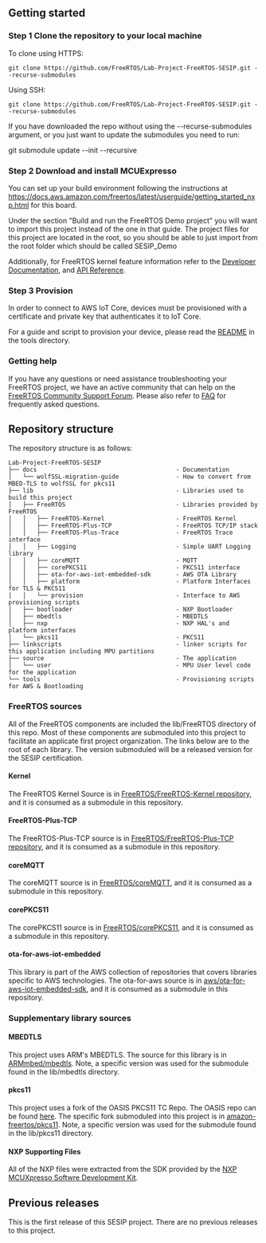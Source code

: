 ## Getting started

### Step 1 Clone the repository to your local machine
To clone using HTTPS:
```
git clone https://github.com/FreeRTOS/Lab-Project-FreeRTOS-SESIP.git --recurse-submodules
```
Using SSH:
```
git clone https://github.com/FreeRTOS/Lab-Project-FreeRTOS-SESIP.git --recurse-submodules
```

If you have downloaded the repo without using the --recurse-submodules argument, or you just want to update the submodules you need to run:

git submodule update --init --recursive

### Step 2 Download and install MCUExpresso

You can set up your build environment following the instructions at https://docs.aws.amazon.com/freertos/latest/userguide/getting_started_nxp.html for this board.

Under the section "Build and run the FreeRTOS Demo project" you will want to import this project instead of the one in that guide. The project files for this project are located in the root, so you should be able to just import from the root folder which should be called SESIP_Demo

Additionally, for FreeRTOS kernel feature information refer to the [Developer Documentation](https://www.freertos.org/features.html), and [API Reference](https://www.freertos.org/a00106.html).

### Step 3 Provision

In order to connect to AWS IoT Core, devices must be provisioned with a certificate and private key that authenticates it to IoT Core.

For a guide and script to provision your device, please read the [README](tools/README.md) in the tools directory.


### Getting help

If you have any questions or need assistance troubleshooting your FreeRTOS project, we have an active community that can help on the [FreeRTOS Community Support Forum](https://forums.freertos.org). Please also refer to [FAQ](http://www.freertos.org/FAQHelp.html) for frequently asked questions.

## Repository structure

The repository structure is as follows:
```text
Lab-Project-FreeRTOS-SESIP  
├── docs                                       - Documentation  
│   └── wolfSSL-migration-guide                - How to convert from MBED-TLS to wolfSSL for pkcs11  
├── lib                                        - Libraries used to build this project  
│   ├── FreeRTOS                               - Libraries provided by FreeRTOS  
│   │   ├── FreeRTOS-Kernel                    - FreeRTOS Kernel  
│   │   ├── FreeRTOS-Plus-TCP                  - FreeRTOS TCP/IP stack  
│   │   ├── FreeRTOS-Plus-Trace                - FreeRTOS Trace interface  
│   │   ├── Logging                            - Simple UART Logging library  
│   │   ├── coreMQTT                           - MQTT  
│   │   ├── corePKCS11                         - PKCS11 interface  
│   │   ├── ota-for-aws-iot-embedded-sdk       - AWS OTA Library  
│   │   ├── platform                           - Platform Interfaces for TLS & PKCS11  
│   │   └── provision                          - Interface to AWS provisioning scripts  
│   ├── bootloader                             - NXP Bootloader  
│   ├── mbedtls                                - MBEDTLS  
│   ├── nxp                                    - NXP HAL's and platform interfaces  
│   └── pkcs11                                 - PKCS11  
├── linkscripts                                - linker scripts for this application including MPU partitions  
├── source                                     - The application  
│   └── user                                   - MPU User level code for the application  
└── tools                                      - Provisioning scripts for AWS & Bootloading  
```

### FreeRTOS sources
All of the FreeRTOS components are included the lib/FreeRTOS directory of this repo.  Most of these components are submoduled into this project to facilitate an applicate first project organization.  The links below are to the root of each library.  The version submoduled will be a released version for the SESIP certification.

#### Kernel
The FreeRTOS Kernel Source is in [FreeRTOS/FreeRTOS-Kernel repository](https://github.com/FreeRTOS/FreeRTOS-Kernel), and it is consumed as a submodule in this repository.

#### FreeRTOS-Plus-TCP
The FreeRTOS-Plus-TCP source is in [FreeRTOS/FreeRTOS-Plus-TCP repository](https://github.com/FreeRTOS/FreeRTOS-Plus-TCP), and it is consumed as a submodule in this repository.

#### coreMQTT
The coreMQTT source is in [FreeRTOS/coreMQTT](https://github.com/FreeRTOS/coreMQTT), and it is consumed as a submodule in this repository.

#### corePKCS11
The corePKCS11 source is in [FreeRTOS/corePKCS11](https://github.com/FreeRTOS/corePKCS11), and it is consumed as a submodule in this repository.

#### ota-for-aws-iot-embedded
This library is part of the AWS collection of repositories that covers libraries specific to AWS technologies.  The ota-for-aws source is in [aws/ota-for-aws-iot-embedded-sdk](https://github.com/aws/ota-for-aws-iot-embedded-sdk), and it is consumed as a submodule in this repository. 

### Supplementary library sources

#### MBEDTLS
This project uses ARM's MBEDTLS.  The source for this library is in [ARMmbed/mbedtls](https://github.com/ARMmbed/mbedtls).  Note, a specific version was used for the submodule found in the lib/mbedtls directory.

#### pkcs11
This project uses a fork of the OASIS PKCS11 TC Repo.  The OASIS repo can be found [here](https://github.com/oasis-tcs/pkcs11).  The specific fork submoduled into this project is in [amazon-freertos/pkcs11](https://github.com/amazon-freertos/pkcs11).  Note, a specific version was used for the submodule found in the lib/pkcs11 directory.

#### NXP Supporting Files
All of the NXP files were extracted from the SDK provided by the [NXP MCUXpresso Softwre Development Kit](https://www.nxp.com/design/software/development-software/mcuxpresso-software-and-tools-/mcuxpresso-software-development-kit-sdk:MCUXpresso-SDK).

## Previous releases

This is the first release of this SESIP project.  There are no previous releases to this project.
